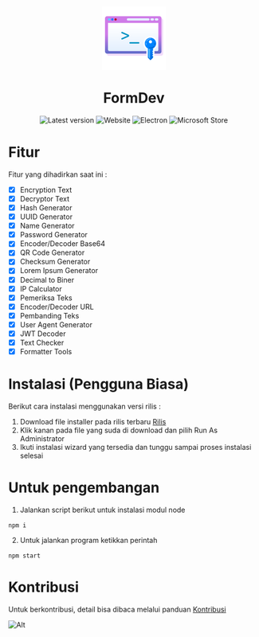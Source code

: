 <p align="center">
  <img width="128" align="center" src="/build/FormDev.png">
</p>
<h1 align="center">
  FormDev
</h1>
<p align="center">
  <a style="text-decoration:none" href="https://github.com/rzak23/FormDev/releases" target="_blank">
    <img src="https://img.shields.io/badge/version-2.1.4-green" alt="Latest version" />
  </a>
  <a style="text-decoration:none" href="https://formdev.my.id" target="_blank">
    <img src="https://img.shields.io/badge/website-formdev.my.id-yellow" alt="Website" />
  </a>
  <a style="text-decoration:none" href="https://electronjs.org" target="_blank">
    <img src="https://img.shields.io/badge/build-electron-blue?logo=electron" alt="Electron" />
  </a>
  <a style="text-decoration:none" href="https://www.microsoft.com/store/productId/9N5JQFC0NGCC" target="_blank">
    <img src="https://img.shields.io/badge/microsoft-store-blue?logo=microsoft" alt="Microsoft Store" />
  </a>
</p>

# Fitur

Fitur yang dihadirkan saat ini :

- [x] Encryption Text
- [x] Decryptor Text
- [x] Hash Generator
- [x] UUID Generator
- [x] Name Generator
- [x] Password Generator
- [x] Encoder/Decoder Base64
- [x] QR Code Generator
- [x] Checksum Generator
- [x] Lorem Ipsum Generator
- [x] Decimal to Biner
- [x] IP Calculator
- [x] Pemeriksa Teks
- [x] Encoder/Decoder URL
- [x] Pembanding Teks
- [x] User Agent Generator
- [x] JWT Decoder
- [x] Text Checker
- [x] Formatter Tools

# Instalasi (Pengguna Biasa)

Berikut cara instalasi menggunakan versi rilis :

1. Download file installer pada rilis terbaru [Rilis](https://github.com/rzak23/FormDev/releases)
2. Klik kanan pada file yang suda di download dan pilih Run As Administrator
3. Ikuti instalasi wizard yang tersedia dan tunggu sampai proses instalasi selesai

# Untuk pengembangan

1. Jalankan script berikut untuk instalasi modul node
```
npm i
```
2. Untuk jalankan program ketikkan perintah
```
npm start
```

# Kontribusi

Untuk berkontribusi, detail bisa dibaca melalui panduan [Kontribusi](CONTRIBUTING.md)

![Alt](https://repobeats.axiom.co/api/embed/e8596283d620ecf46f9b2352d45823901610e81a.svg "Repobeats analytics image")